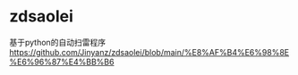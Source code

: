 # zdsaolei
基于python的自动扫雷程序
https://github.com/Jinyanz/zdsaolei/blob/main/%E8%AF%B4%E6%98%8E%E6%96%87%E4%BB%B6
